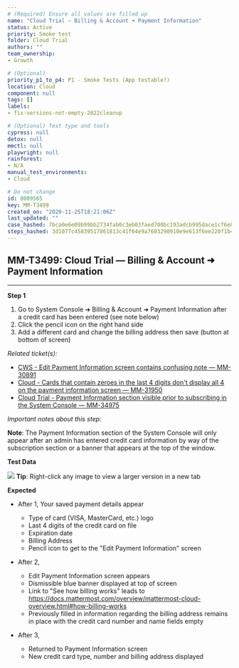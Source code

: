 ```yaml
---
# (Required) Ensure all values are filled up
name: "Cloud Trial — Billing & Account ➜ Payment Information"
status: Active
priority: Smoke test
folder: Cloud Trial
authors: ""
team_ownership: 
- Growth

# (Optional)
priority_p1_to_p4: P1 - Smoke Tests (App testable?)
location: Cloud
component: null
tags: []
labels: 
- fix-versions-not-empty-2022cleanup

# (Optional) Test type and tools
cypress: null
detox: null
mmctl: null
playwright: null
rainforest: 
- N/A
manual_test_environments: 
- Cloud

# Do not change
id: 8009565
key: MM-T3499
created_on: "2020-11-25T18:21:06Z"
last_updated: ""
case_hashed: 7bca0e6e09b99bb2734fab0c3eb03faed700bc193adcb995dace1cf6e86436e2005a2a894cc2b257d9786fae78829069
steps_hashed: 3d1077c45839517861813c41f64e9a7603290910e9e613f6ee220f1b4c608e9da315d9f3c766bee590e1dbaa5d332986
---
```


<!-- (Auto-generated) Based on frontmatter's "key" and "name" -->

## MM-T3499: Cloud Trial — Billing & Account ➜ Payment Information

---

**Step 1**

1. Go to System Console ➜ Billing & Account ➜ Payment Information after a credit card has been entered (see note below)
2. Click the pencil icon on the right hand side
3. Add a different card and change the billing address then save (button at bottom of screen)

_Related ticket(s):_

- [CWS - Edit Payment Information screen contains confusing note — MM-30891](https://mattermost.atlassian.net/browse/MM-30891)
- [Cloud - Cards that contain zeroes in the last 4 digits don't display all 4 on the payment information screen — MM-31950](https://mattermost.atlassian.net/browse/MM-31950)
- [Cloud Trial - Payment Information section visible prior to subscribing in the System Console — MM-34975](https://mattermost.atlassian.net/browse/MM-34975)

_Important notes about this step:_

**Note**: The Payment Information section of the System Console will only appear after an admin has entered credit card information by way of the subscription section or a banner that appears at the top of the window.

**Test Data**

![](https://smartbear-tm4j-prod-us-west-2-attachment-rich-text.s3.us-west-2.amazonaws.com/embedded-f3277290f945470c4add5d21ef3dc7ca7b74388fc7152bfb6b99ae58c66a95a8-1606330665142-1606330665142.png) **Tip**: Right-click any image to view a larger version in a new tab

**Expected**

- After 1, Your saved payment details appear

  - Type of card (VISA, MasterCard, etc.) logo
  - Last 4 digits of the credit card on file
  - Expiration date
  - Billing Address
  - Pencil icon to get to the "Edit Payment Information" screen

- After 2,

  - Edit Payment Information screen appears
  - Dismissible blue banner displayed at top of screen
  - Link to "See how billing works" leads to <https://docs.mattermost.com/overview/mattermost-cloud-overview.html#how-billing-works>
  - Previously filled in information regarding the billing address remains in place with the credit card number and name fields empty

- After 3,

  - Returned to Payment Information screen
  - New credit card type, number and billing address displayed
